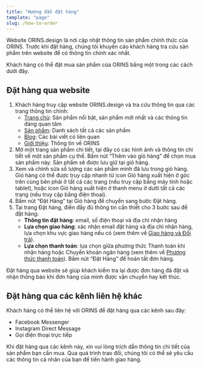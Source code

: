 ```yaml
---
title: "Hướng đẫn đặt hàng"
template: "page"
slug: /how-to-order
---
```


Website ORINS.design là nơi cập nhật thông tin sản phẩm chính thức của ORINS. Trước khi đặt hàng, chúng tôi khuyến cáo khách hàng tra cứu sản phẩm trên website để có thông tin chính xác nhất.

Khách hàng có thể đặt mua sản phẩm của ORINS bằng một trong các cách dưới đây.

## Đặt hàng qua website
1. Khách hàng truy cập website ORINS.design và tra cứu thông tin qua các trang thông tin chính:
    - [Trang chủ](/): Sản phẩm nổi bật, sản phẩm mới nhất và các thông tin đáng quan tâm
    - [Sản phẩm](/products): Danh sách tất cả các sản phẩm
    - [Blog](/blog): Các bài viết có liên quan
    - [Giới thiệu](/about): Thông tin về ORINS
2. Mở một trang sản phẩm chi tiết, tại đây có các hình ảnh và thông tin chi tiết về một sản phẩm cụ thể. Bấm nút “Thêm vào giỏ hàng” để chọn mua sản phẩm này. Sản phẩm sẽ được lưu giữ tại giỏ hàng.
3. Xem và chỉnh sửa số lượng các sản phẩm mình đã lưu trong giỏ hàng. Giỏ hàng có thể được truy cập nhanh từ icon Giỏ hàng xuất hiện ở góc trên cùng bên phải ở tất cả các trang (nếu truy cập bằng máy tính hoặc tablet), hoặc icon Giỏ hàng xuất hiện ở thanh menu ở dưới tất cả các trang (nếu truy cập bằng điện thoại).
4. Bấm nút “Đặt Hàng” tại Giỏ hàng để chuyển sang bước Đặt hàng.
5. Tại trang Đặt hàng, điền đầy đủ thông tin cần thiết cho 3 bước sau để đặt hàng:
    - __Thông tin đặt hàng__: email, số điện thoại và địa chỉ nhận hàng
    - __Lựa chọn giao hàng__: xác nhận email đặt hàng và địa chỉ nhận hàng, lựa chọn khu vực giao hàng nếu có (xem thêm về [Giao hàng và Đổi trả](/shipping-and-return)).
    - __Lựa chọn thanh toán__: lựa chọn giữa phương thức Thanh toán khi nhận hàng hoặc Chuyển khoản ngân hàng (xem thêm về [Phương thức thanh toán](/payment-methods)). Bấm nút “Đặt Hàng” để hoàn tất đơn hàng.

Đặt hàng qua website sẽ giúp khách kiểm tra lại được đơn hàng đã đặt và nhận thông báo khi đơn hàng của mình được vận chuyển hay kết thúc.

## Đặt hàng qua các kênh liên hệ khác

Khách hàng có thể liên hệ với ORINS để đặt hàng qua các kênh sau đây:

- Facebook Messenger
- Instagram Direct Message
- Gọi điện thoại trực tiếp

Khi đặt hàng qua các kênh này, xin vui lòng trích dẫn thông tin chi tiết của sản phẩm bạn cần mua. Qua quá trình trao đổi, chúng tôi có thể sẽ yêu cầu các thông tin cá nhân của bạn để tiến hành giao hàng.


